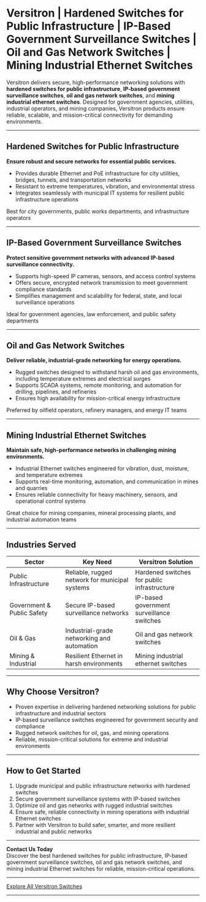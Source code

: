 # Versitron | Hardened Switches for Public Infrastructure | IP-Based Government Surveillance Switches | Oil and Gas Network Switches | Mining Industrial Ethernet Switches

Versitron delivers secure, high-performance networking solutions with **hardened switches for public infrastructure**, **IP-based government surveillance switches**, **oil and gas network switches**, and **mining industrial ethernet switches**. Designed for government agencies, utilities, industrial operators, and mining companies, Versitron products ensure reliable, scalable, and mission-critical connectivity for demanding environments.

---

## Hardened Switches for Public Infrastructure

**Ensure robust and secure networks for essential public services.**

- Provides durable Ethernet and PoE infrastructure for city utilities, bridges, tunnels, and transportation networks  
- Resistant to extreme temperatures, vibration, and environmental stress  
- Integrates seamlessly with municipal IT systems for resilient public infrastructure operations

Best for city governments, public works departments, and infrastructure operators

---

## IP-Based Government Surveillance Switches

**Protect sensitive government networks with advanced IP-based surveillance connectivity.**

- Supports high-speed IP cameras, sensors, and access control systems  
- Offers secure, encrypted network transmission to meet government compliance standards  
- Simplifies management and scalability for federal, state, and local surveillance operations

Ideal for government agencies, law enforcement, and public safety departments

---

## Oil and Gas Network Switches

**Deliver reliable, industrial-grade networking for energy operations.**

- Rugged switches designed to withstand harsh oil and gas environments, including temperature extremes and electrical surges  
- Supports SCADA systems, remote monitoring, and automation for drilling, pipelines, and refineries  
- Ensures high availability for mission-critical energy infrastructure

Preferred by oilfield operators, refinery managers, and energy IT teams

---

## Mining Industrial Ethernet Switches

**Maintain safe, high-performance networks in challenging mining environments.**

- Industrial Ethernet switches engineered for vibration, dust, moisture, and temperature extremes  
- Supports real-time monitoring, automation, and communication in mines and quarries  
- Ensures reliable connectivity for heavy machinery, sensors, and operational control systems

Great choice for mining companies, mineral processing plants, and industrial automation teams

---

## Industries Served

| Sector                        | Key Need                                          | Versitron Solution                           |
|-------------------------------|---------------------------------------------------|----------------------------------------------|
| Public Infrastructure         | Reliable, rugged network for municipal systems   | Hardened switches for public infrastructure  |
| Government & Public Safety    | Secure IP-based surveillance networks            | IP-based government surveillance switches    |
| Oil & Gas                     | Industrial-grade networking and automation       | Oil and gas network switches                  |
| Mining & Industrial           | Resilient Ethernet in harsh environments         | Mining industrial ethernet switches           |

---

## Why Choose Versitron?

- Proven expertise in delivering hardened networking solutions for public infrastructure and industrial sectors  
- IP-based surveillance switches engineered for government security and compliance  
- Rugged network switches for oil, gas, and mining operations  
- Reliable, mission-critical solutions for extreme and industrial environments

---

## How to Get Started

1. Upgrade municipal and public infrastructure networks with hardened switches  
2. Secure government surveillance systems with IP-based switches  
3. Optimize oil and gas networks with rugged industrial switches  
4. Ensure safe, reliable connectivity in mining operations with industrial Ethernet switches  
5. Partner with Versitron to build safer, smarter, and more resilient industrial and public networks

---

**Contact Us Today**  
Discover the best hardened switches for public infrastructure, IP-based government surveillance switches, oil and gas network switches, and mining industrial Ethernet switches for reliable, mission-critical operations.

---

[Explore All Versitron Switches](https://www.versitron.com/collections/fiber-optic-network-switches)

---
